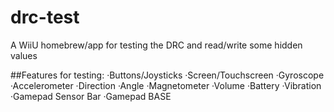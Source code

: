# drc-test
A WiiU homebrew/app for testing the DRC and read/write some hidden values

##Features for testing:
·Buttons/Joysticks
·Screen/Touchscreen
·Gyroscope
·Accelerometer
·Direction
·Angle
·Magnetometer
·Volume
·Battery
·Vibration
·Gamepad Sensor Bar
·Gamepad BASE
